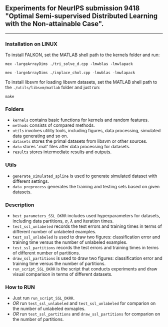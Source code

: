 ## Experiments for NeurIPS submission 9418 "Optimal Semi-supervised Distributed Learning with the Non-attainable Case".
---
### Installation on LINUX
To install FALKON, set the MATLAB shell path to the kernels folder and run:

`mex -largeArrayDims ./tri_solve_d.cpp -lmwblas -lmwlapack`

`mex -largeArrayDims ./inplace_chol.cpp -lmwblas -lmwlapack`

To install libsvm for loading libsvm datasets, set the MATLAB shell path to the `./utils/libsvm/matlab` folder and just run:

`make`

### Folders
- `kernels` contains basic functions for kernels and random features.
- `methods` consists of compared methods.
- `utils` involves utility tools, including figures, data processing, simulated data generating and so on.
- `datasets` stores the primal datasets from libsvm or other sources.
- `data` stores '.mat' files after data processing for datasets.
- `results` stores intermediate results and outputs.

### Utils
- `generate_simulated_spline` is used to generate simulated dataset with different settings.
- `data_preprocess` generates the training and testing sets based on given datasets.

### Description
- `best_parameters_SSL_DKRR` includes used hyperparameters for datasets, including data partitions, $\sigma$, $\lambda$ and iteration times.
- `test_ssl_unlabeled` records the test errors and training times in terms of different number of unlabeled examples.
- `test_ssl_unlabeled` is used to draw two figures: classification error and training time versus the number of unlabeled examples.
- `test_ssl_partitions` records the test errors and training times in terms of different number of partitions.
- `draw_ssl_partitions` is used to draw two figures: classification error and training time versus the number of partitions.
- `run_script_SSL_DKRR` is the script that conducts experiments and draw visual comparison in terms of different datasets.

### How to RUN
- Just run `run_script_SSL_DKRR`.
- *OR* run `test_ssl_unlabeled` and `test_ssl_unlabeled` for comparion on the number of unlabeled exmaples.
- *OR* run `test_ssl_partitions` and `draw_ssl_partitions` for comparion on the number of partitions.